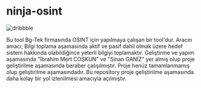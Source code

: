# ninja-osint
![dribbble](https://user-images.githubusercontent.com/28576038/63915570-0b216880-ca3f-11e9-8b8c-c1f8277b3029.jpg)


Bu tool Bg-Tek firmasında OSINT için yapılmaya çalışan bir tool'dur. Aracın amacı; Bilgi toplama aşamasında aktif ve pasif dahil olmak üzere hedef sistem hakkında olabildiğince yeterli bilgiyi toplamaktır. Geliştirme ve yapım aşamasında "İbrahim Mert COŞKUN" ve "Sinan GANİZ" yer almış olup proje geliştirilme aşamasında beraber çalışılmıştır. Proje henüz tamamlanmamış olup geliştirilme aşamasındadır. Bu repository proje geliştirilme aşamasında daha kolay bir yol izlenilmesi amacıyla açılmıştır.

